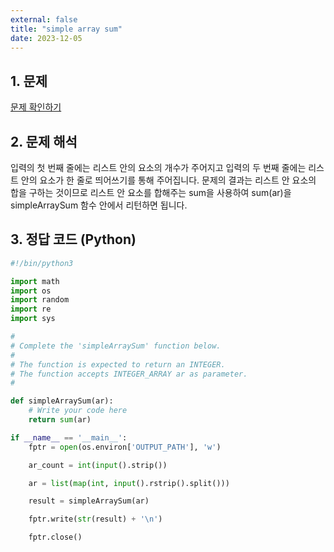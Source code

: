 ```yaml
---
external: false
title: "simple array sum"
date: 2023-12-05
---
```


## 1. 문제

[문제 확인하기](https://www.hackerrank.com/challenges/simple-array-sum/problem?isFullScreen=true)

## 2. 문제 해석

입력의 첫 번째 줄에는 리스트 안의 요소의 개수가 주어지고 입력의 두 번째 줄에는 리스트 안의 요소가 한 줄로 띄어쓰기를 통해 주어집니다.
문제의 결과는 리스트 안 요소의 합을 구하는 것이므로 리스트 안 요소를 합해주는 sum을 사용하여 sum(ar)을 simpleArraySum 함수 안에서 리턴하면 됩니다.

## 3. 정답 코드 (Python)

```python
#!/bin/python3

import math
import os
import random
import re
import sys

#
# Complete the 'simpleArraySum' function below.
#
# The function is expected to return an INTEGER.
# The function accepts INTEGER_ARRAY ar as parameter.
#

def simpleArraySum(ar):
    # Write your code here
    return sum(ar)

if __name__ == '__main__':
    fptr = open(os.environ['OUTPUT_PATH'], 'w')

    ar_count = int(input().strip())

    ar = list(map(int, input().rstrip().split()))

    result = simpleArraySum(ar)

    fptr.write(str(result) + '\n')

    fptr.close()
```
